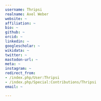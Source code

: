```yaml
---
username: Thripsi
realname: Axel Weber
website: ~
affiliation: ~
bio: ~
github: ~
orcid: ~
linkedin: ~
googlescholar: ~
wikidata: ~
twitter: ~
mastodon-url: ~
meta: ~
instagram: ~
redirect_from:
- /index.php/User:Thripsi
- /index.php/Special:Contributions/Thripsi
email: ~

---
```

